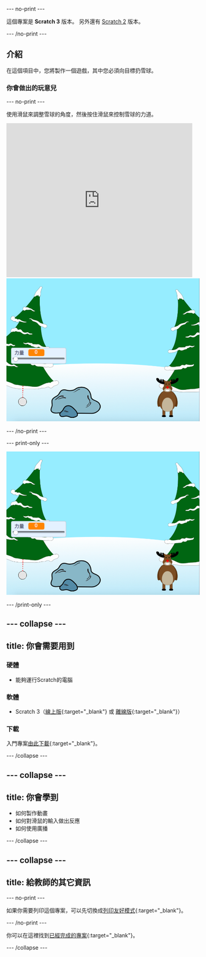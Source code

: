 --- no-print ---

這個專案是 **Scratch 3** 版本。 另外還有 [Scratch 2](https://projects.raspberrypi.org/zh-TW/projects/snowball-fight-scratch2) 版本。

--- /no-print ---

## 介紹

在這個項目中，您將製作一個遊戲，其中您必須向目標扔雪球。

### 你會做出的玩意兒

--- no-print ---

使用滑鼠來調整雪球的角度，然後按住滑鼠來控制雪球的力道。

<div class="scratch-preview">
  <iframe allowtransparency="true" width="485" height="402" src="https://scratch.mit.edu/projects/embed/399466875/?autostart=true" frameborder="0" scrolling="no"></iframe>
  <img src="images/snow-final.png">
</div>

--- /no-print ---

--- print-only ---

![完成專案](images/snow-final.png)

--- /print-only ---

--- collapse ---
---
title: 你會需要用到
---

### 硬體

+ 能夠運行Scratch的電腦

### 軟體

+ Scratch 3（[線上版](https://rpf.io/scratchon){:target="_blank"} 或 [離線版](https://rpf.io/scratchoff){:target="_blank"}）

### 下載

入門專案[由此下載](https://rpf.io/p/zh-TW/snowball-fight-go){:target="_blank"}。

--- /collapse ---

--- collapse ---
---
title: 你會學到
---

- 如何製作動畫
- 如何對滑鼠的輸入做出反應
- 如何使用廣播

--- /collapse ---

--- collapse ---
---
title: 給教師的其它資訊
---

--- no-print ---

如果你需要列印這個專案，可以先切換成[列印友好模式](https://projects.raspberrypi.org/zh-TW/projects/snowball-fight/print){:target="_blank"}。

--- /no-print ---

你可以在這裡找到[已經完成的專案](https://rpf.io/p/zh-TW/snowball-fight-get){:target="_blank"}。

--- /collapse ---
